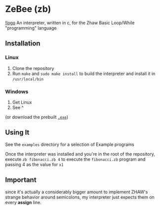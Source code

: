# ZeBee (zb)
[!logo](assets/zebee-logo.webp)
An interpreter, written in c, for the Zhaw Basic Loop/While "programming" language

## Installation
### Linux
1. Clone the repository
2. Run `make` and `sudo make install` to build the interpreter and install it in `/usr/local/bin`

### Windows
1. Get Linux
2. See ^

(or download the prebuilt [`.exe`](https://github.com/pixlmint/zb-interpreter/actions/runs/9213072043/artifacts/1532236530))

## Using It
See the `examples` directory for a selection of Example programs

Once the interpreter was installed and you're in the root of the repository,
execute `zb fibonacci.zb 4` to execute the `fibonacci.zb` program and passing 
4 as the value for `x1`

## Important
since it's actually a considerably bigger amount to implement ZHAW's strange behavior 
around semicolons, my interpreter just expects them on every **assign** line.
